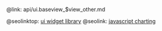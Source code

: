 @link: api/ui.baseview_$view_other.md

@seolinktop: [ui widget library](https://webix.com)
@seolink: [javascript charting](https://webix.com/widget/charts/)